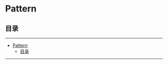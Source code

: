 # Pattern

## 目录

---

<!--ts-->
   * [Pattern](#pattern)
      * [目录](#目录)

<!-- Added by: runner, at: Sun Mar 28 10:55:38 UTC 2021 -->

<!--te-->

---
